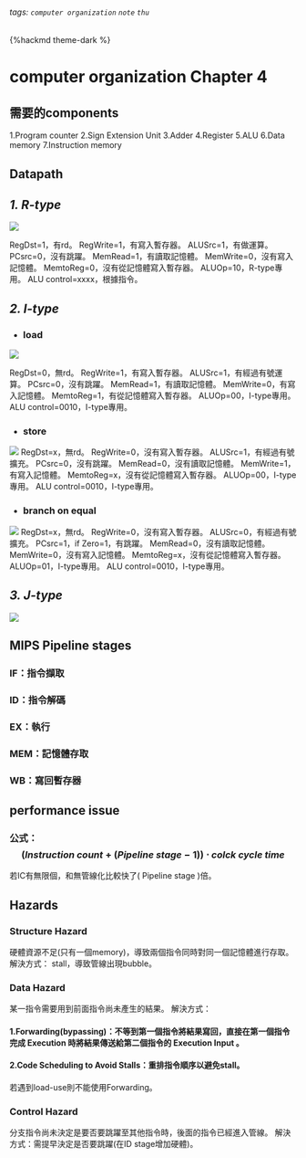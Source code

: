 ###### tags: `computer organization` `note` `thu`
{%hackmd theme-dark %}

#  computer organization Chapter 4

## 需要的components
1.Program counter
2.Sign Extension Unit
3.Adder
4.Register
5.ALU
6.Data memory
7.Instruction memory

## Datapath
## ***1. R-type***
![](https://i.imgur.com/M1hyAtL.png)

RegDst=1，有rd。
RegWrite=1，有寫入暫存器。
ALUSrc=1，有做運算。
PCsrc=0，沒有跳躍。
MemRead=1，有讀取記憶體。
MemWrite=0，沒有寫入記憶體。
MemtoReg=0，沒有從記憶體寫入暫存器。
ALUOp=10，R-type專用。
ALU control=xxxx，根據指令。

## ***2. I-type***
- ### load 
![](https://i.imgur.com/AwQ0ELJ.png)

RegDst=0，無rd。
RegWrite=1，有寫入暫存器。
ALUSrc=1，有經過有號運算。
PCsrc=0，沒有跳躍。
MemRead=1，有讀取記憶體。
MemWrite=0，有寫入記憶體。
MemtoReg=1，有從記憶體寫入暫存器。
ALUOp=00，I-type專用。
ALU control=0010，I-type專用。

- ### store
![](https://i.imgur.com/K5QRYhQ.png)
RegDst=x，無rd。
RegWrite=0，沒有寫入暫存器。
ALUSrc=1，有經過有號擴充。
PCsrc=0，沒有跳躍。
MemRead=0，沒有讀取記憶體。
MemWrite=1，有寫入記憶體。
MemtoReg=x，沒有從記憶體寫入暫存器。
ALUOp=00，I-type專用。
ALU control=0010，I-type專用。

- ### branch on equal
![](https://i.imgur.com/WPMQ76y.png)
RegDst=x，無rd。
RegWrite=0，沒有寫入暫存器。
ALUSrc=0，有經過有號擴充。
PCsrc=1，if Zero=1，有跳躍。
MemRead=0，沒有讀取記憶體。
MemWrite=0，沒有寫入記憶體。
MemtoReg=x，沒有從記憶體寫入暫存器。
ALUOp=01，I-type專用。
ALU control=0010，I-type專用。


## ***3. J-type***
![](https://i.imgur.com/aJcNKOf.png)

## MIPS Pipeline stages

### IF：指令擷取

### ID：指令解碼

### EX：執行

### MEM：記憶體存取

### WB：寫回暫存器

## performance issue

### 公式：$$ ( Instruction\ count + ( Pipeline\ stage -1 ) ) \cdot colck\ cycle\ time $$ 

若IC有無限個，和無管線化比較快了( Pipeline stage )倍。

## Hazards

### Structure Hazard
硬體資源不足(只有一個memory)，導致兩個指令同時對同一個記憶體進行存取。
解決方式：
stall，導致管線出現bubble。

### Data Hazard
某一指令需要用到前面指令尚未產生的結果。
解決方式：
#### 1.Forwarding(bypassing)：不等到第一個指令將結果寫回，直接在第一個指令完成 Execution 時將結果傳送給第二個指令的 Execution Input 。
#### 2.Code Scheduling to Avoid Stalls：重排指令順序以避免stall。
若遇到load-use則不能使用Forwarding。

### Control Hazard
分支指令尚未決定是要否要跳躍至其他指令時，後面的指令已經進入管線。
解決方式：需提早決定是否要跳躍(在ID stage增加硬體)。








